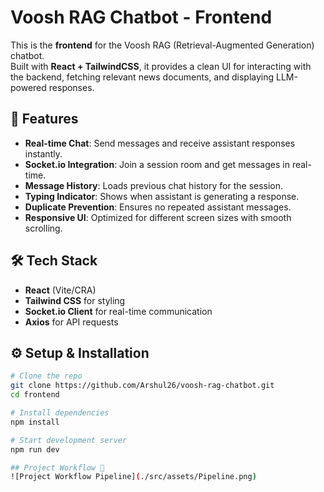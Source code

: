 # Voosh RAG Chatbot - Frontend

This is the **frontend** for the Voosh RAG (Retrieval-Augmented Generation) chatbot.  
Built with **React + TailwindCSS**, it provides a clean UI for interacting with the backend, fetching relevant news documents, and displaying LLM-powered responses.

## 🚀 Features
- **Real-time Chat**: Send messages and receive assistant responses instantly.
- **Socket.io Integration**: Join a session room and get messages in real-time.
- **Message History**: Loads previous chat history for the session.
- **Typing Indicator**: Shows when assistant is generating a response.
- **Duplicate Prevention**: Ensures no repeated assistant messages.
- **Responsive UI**: Optimized for different screen sizes with smooth scrolling.

## 🛠️ Tech Stack
- **React** (Vite/CRA)
- **Tailwind CSS** for styling
- **Socket.io Client** for real-time communication
- **Axios** for API requests


## ⚙️ Setup & Installation
```bash
# Clone the repo
git clone https://github.com/Arshul26/voosh-rag-chatbot.git
cd frontend

# Install dependencies
npm install

# Start development server
npm run dev

## Project Workflow 📜
![Project Workflow Pipeline](./src/assets/Pipeline.png)


